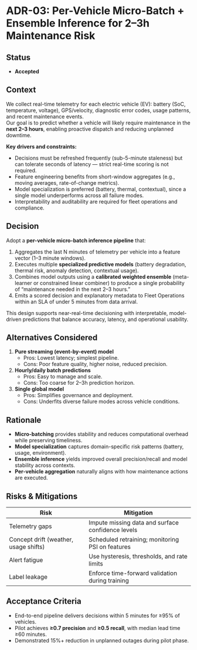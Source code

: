 # ADR-03: Per-Vehicle Micro-Batch + Ensemble Inference for 2–3h Maintenance Risk

## Status
- **Accepted**

## Context
We collect real-time telemetry for each electric vehicle (EV): battery (SoC, temperature, voltage), GPS/velocity, diagnostic error codes, usage patterns, and recent maintenance events.  
Our goal is to predict whether a vehicle will likely require maintenance in the **next 2–3 hours**, enabling proactive dispatch and reducing unplanned downtime.

**Key drivers and constraints:**
- Decisions must be refreshed frequently (sub-5-minute staleness) but can tolerate seconds of latency — strict real-time scoring is not required.  
- Feature engineering benefits from short-window aggregates (e.g., moving averages, rate-of-change metrics).  
- Model specialization is preferred (battery, thermal, contextual), since a single model underperforms across all failure modes.  
- Interpretability and auditability are required for fleet operations and compliance.

## Decision
Adopt a **per-vehicle micro-batch inference pipeline** that:
1. Aggregates the last N minutes of telemetry per vehicle into a feature vector (1–3 minute windows).  
2. Executes multiple **specialized predictive models** (battery degradation, thermal risk, anomaly detection, contextual usage).  
3. Combines model outputs using a **calibrated weighted ensemble** (meta-learner or constrained linear combiner) to produce a single probability of “maintenance needed in the next 2–3 hours.”  
4. Emits a scored decision and explanatory metadata to Fleet Operations within an SLA of under 5 minutes from data arrival.

This design supports near-real-time decisioning with interpretable, model-driven predictions that balance accuracy, latency, and operational usability.

## Alternatives Considered
1. **Pure streaming (event-by-event) model**  
   - Pros: Lowest latency; simplest pipeline.  
   - Cons: Poor feature quality, higher noise, reduced precision.  
2. **Hourly/daily batch predictions**  
   - Pros: Easy to manage and scale.  
   - Cons: Too coarse for 2–3h prediction horizon.  
3. **Single global model**  
   - Pros: Simplifies governance and deployment.  
   - Cons: Underfits diverse failure modes across vehicle conditions.

## Rationale
- **Micro-batching** provides stability and reduces computational overhead while preserving timeliness.  
- **Model specialization** captures domain-specific risk patterns (battery, usage, environment).  
- **Ensemble inference** yields improved overall precision/recall and model stability across contexts.  
- **Per-vehicle aggregation** naturally aligns with how maintenance actions are executed.

## Risks & Mitigations
| Risk | Mitigation |
|------|-------------|
| Telemetry gaps | Impute missing data and surface confidence levels |
| Concept drift (weather, usage shifts) | Scheduled retraining; monitoring PSI on features |
| Alert fatigue | Use hysteresis, thresholds, and rate limits |
| Label leakage | Enforce time-forward validation during training |

## Acceptance Criteria
- End-to-end pipeline delivers decisions within 5 minutes for ≥95% of vehicles.  
- Pilot achieves **≥0.7 precision** and **≥0.5 recall**, with median lead time ≥60 minutes.  
- Demonstrated 15%+ reduction in unplanned outages during pilot phase.  
